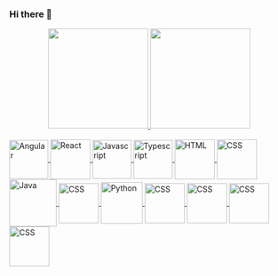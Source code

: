### Hi there 👋

<!--
**carlos-dev-silva/carlos-dev-silva** is a ✨ _special_ ✨ repository because its `README.md` (this file) appears on your GitHub profile.

Here are some ideas to get you started:

- 🔭 I’m currently working on ...
- 🌱 I’m currently learning ...
- 👯 I’m looking to collaborate on ...
- 🤔 I’m looking for help with ...
- 💬 Ask me about ...
- 📫 How to reach me: ...
- 😄 Pronouns: ...
- ⚡ Fun fact: ...
-->

<div align="center">
  <a href="https://github.com/carlos-dev-silva">
  <img height="180em" src="https://github-readme-stats.vercel.app/api?username=carlos-dev-silva&show_icons=true&theme=dark&include_all_commits=true&count_private=true"/>
  <img height="180em" src="https://github-readme-stats.vercel.app/api/top-langs/?username=carlos-dev-silva&layout=compact&langs_count=7&theme=dark"/>
</div>
<div style="display: inline_block"><br>
  <img align="center" alt="Angular" height="70" width="70" src="https://cdn.jsdelivr.net/gh/devicons/devicon/icons/angularjs/angularjs-original.svg" />
  <img align="center" alt="React" height="72" width="72" src="https://cdn.jsdelivr.net/gh/devicons/devicon/icons/react/react-original-wordmark.svg" />
  <img align="center" alt="Javascript" height="70" width="70" src="https://cdn.jsdelivr.net/gh/devicons/devicon/icons/javascript/javascript-original.svg" />
  <img align="center" alt="Typescript" height="70" width="70" src="https://cdn.jsdelivr.net/gh/devicons/devicon/icons/typescript/typescript-original.svg" />
  <img align="center" alt="HTML" height="72" width="72" src="https://cdn.jsdelivr.net/gh/devicons/devicon/icons/html5/html5-original-wordmark.svg" />
  <img align="center" alt="CSS" height="72" width="72" src="https://cdn.jsdelivr.net/gh/devicons/devicon/icons/css3/css3-original-wordmark.svg" />
  <img align="center" alt="Java" height="85" width="85" src="https://cdn.jsdelivr.net/gh/devicons/devicon/icons/java/java-original-wordmark.svg" />
  <img align="center" alt="CSS" height="72" width="72" src="https://cdn.jsdelivr.net/gh/devicons/devicon/icons/php/php-original.svg" />
  <img align="center" alt="Python" height="75" width="75" src="https://cdn.jsdelivr.net/gh/devicons/devicon/icons/python/python-original-wordmark.svg" />
  <img align="center" alt="CSS" height="72" width="72" src="https://cdn.jsdelivr.net/gh/devicons/devicon/icons/nodejs/nodejs-original.svg" />
  <img align="center" alt="CSS" height="72" width="72" src="https://cdn.jsdelivr.net/gh/devicons/devicon/icons/spring/spring-original-wordmark.svg" />
  <img align="center" alt="CSS" height="72" width="72" src="https://cdn.jsdelivr.net/gh/devicons/devicon/icons/postgresql/postgresql-original-wordmark.svg" />
  <img align="center" alt="CSS" height="72" width="72" src="https://cdn.jsdelivr.net/gh/devicons/devicon/icons/mongodb/mongodb-original-wordmark.svg" />
  
</div>
  
  ##
